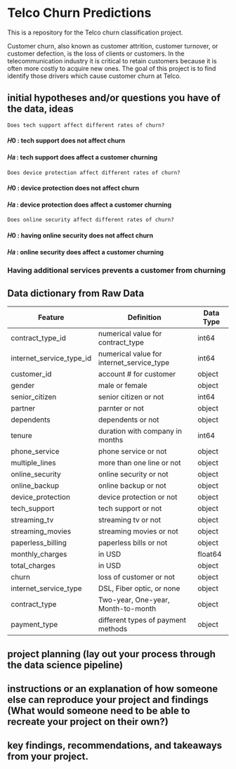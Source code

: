 # Telco Churn Predictions

This is a repository for the Telco churn classification project.


Customer churn, also known as customer attrition, customer turnover, or customer defection, is the loss of clients or customers. In the telecommunication industry it is critical to retain customers because it is often more costly to acquire new ones. The goal of this project is to find identify those drivers which cause customer churn at Telco.


## initial hypotheses and/or questions you have of the data, ideas

`Does tech support affect different rates of churn?`
#### 𝐻0  : tech support does not affect churn
#### 𝐻𝑎  : tech support does affect a customer churning

`Does device protection affect different rates of churn?`
#### 𝐻0  : device protection does not affect churn
#### 𝐻𝑎  : device protection does affect a customer churning

`Does online security affect different rates of churn?`
#### 𝐻0  : having online security does not affect churn
#### 𝐻𝑎  : online security does affect a customer churning

### Having additional services prevents a customer from churning


## Data dictionary from Raw Data

| Feature                   | Definition                               | Data Type       |
|---------------------------|------------------------------------------|-----------------|
|contract_type_id           |numerical value for contract_type         | int64           |
|internet_service_type_id   |numerical value for internet_service_type | int64           |              
|customer_id                |account # for customer                    | object          |
|gender                     |male or female                            | object          |
|senior_citizen             |senior citizen or not                     | int64           |
|partner                    |parnter or not                            | object          |
|dependents                 |dependents or not                         | object          |
|tenure                     |duration with company in months           | int64           |
|phone_service              |phone service or not                      | object          |
|multiple_lines             |more than one line or not                 | object          |
|online_security            |online security or not                    | object          |
|online_backup              |online backup or not                      | object          |
|device_protection          |device protection or not                  | object          |
|tech_support               |tech support or not                       | object          |
|streaming_tv               |streaming tv or not                       | object          |
|streaming_movies           |streaming movies or not                   | object          |
|paperless_billing          |paperless bills or not                    | object          |
|monthly_charges            | in USD                                   | float64         |
|total_charges              | in USD                                   | object          |
|churn                      | loss of customer or not                  | object          |
|internet_service_type      | DSL, Fiber optic, or none                | object          |
|contract_type              | Two-year, One-year, Month-to-month       | object          |
|payment_type               | different types of payment methods       | object          |



## project planning (lay out your process through the data science pipeline)



## instructions or an explanation of how someone else can reproduce your project and findings (What would someone need to be able to recreate your project on their own?)



## key findings, recommendations, and takeaways from your project.

